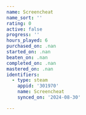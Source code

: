 ```yaml
---
name: Screencheat
name_sort: ''
rating: 0
active: false
progress: ''
hours_played: 6
purchased_on: .nan
started_on: .nan
beaten_on: .nan
completed_on: .nan
mastered_on: .nan
identifiers:
  - type: steam
    appid: '301970'
    name: Screencheat
    synced_on: '2024-08-30'

---
```


